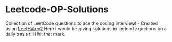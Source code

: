 # Leetcode-OP-Solutions
Collection of LeetCode questions to ace the coding interview! - Created using [LeetHub v2](https://github.com/arunbhardwaj/LeetHub-2.0)
Here i would be giving solutions to leetcode quetions on a daily basis till i hit that mark.
